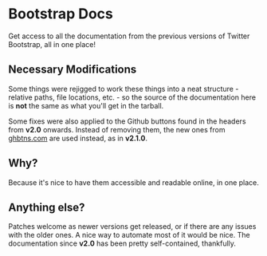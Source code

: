 Bootstrap Docs
==============
Get access to all the documentation from the previous versions of
Twitter Bootstrap, all in one place!

Necessary Modifications
-----------------------
Some things were rejigged to work these things into a neat structure -
relative paths, file locations, etc. - so the source of the
documentation here is **not** the same as what you'll get in the
tarball.

Some fixes were also applied to the Github buttons found in the
headers from **v2.0** onwards. Instead of removing them, the new ones
from [ghbtns.com](http://ghbtns.com) are used instead, as in
**v2.1.0**.

Why?
---
Because it's nice to have them accessible and readable online, in one
place.

Anything else?
--------------
Patches welcome as newer versions get released, or if there are any
issues with the older ones. A nice way to automate most of it would be
nice. The documentation since **v2.0** has been pretty self-contained, thankfully.
